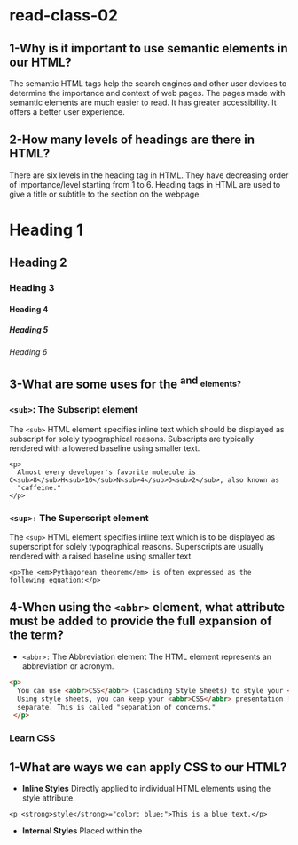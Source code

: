 # read-class-02
## 1-Why is it important to use semantic elements in our HTML?
The semantic HTML tags help the search engines and other user devices to determine the importance and context of web pages. The pages made with semantic elements are much easier to read. It has greater accessibility. It offers a better user experience.
## 2-How many levels of headings are there in HTML?
There are six levels in the heading tag in HTML. They have decreasing order of importance/level starting from 1 to 6. Heading tags in HTML are used to give a title or subtitle to the section on the webpage.
                                               
<h1>Heading 1</h1>                                 
<h2>Heading 2</h2>
<h3>Heading 3</h3>
<h4>Heading 4</h4>
<h5>Heading 5</h5>
<h6>Heading 6</h6>

## 3-What are some uses for the <sup> and <sub> elements?
### `<sub>`: The Subscript element
The `<sub>` HTML element specifies inline text which should be displayed as subscript for solely typographical reasons. Subscripts are typically rendered with a lowered baseline using smaller text.

```
<p>
  Almost every developer's favorite molecule is C<sub>8</sub>H<sub>10</sub>N<sub>4</sub>O<sub>2</sub>, also known as
  "caffeine."
</p>

```

### `<sup>:` The Superscript element
The `<sup>` HTML element specifies inline text which is to be displayed as superscript for solely typographical reasons. Superscripts are usually rendered with a raised baseline using smaller text.

```
<p>The <em>Pythagorean theorem</em> is often expressed as the following equation:</p>

```



## 4-When using the `<abbr>` element, what attribute must be added to provide the full expansion of the term?
- `<abbr>:` The Abbreviation element The <abbr> HTML element represents an abbreviation or acronym.

```html
<p>
  You can use <abbr>CSS</abbr> (Cascading Style Sheets) to style your <abbr>HTML</abbr> (HyperText Markup Language).
  Using style sheets, you can keep your <abbr>CSS</abbr> presentation layer and <abbr>HTML</abbr> content layer
  separate. This is called "separation of concerns."
 </p>
```

### Learn CSS
## 1-What are ways we can apply CSS to our HTML?
- **Inline Styles**
  Directly applied to individual HTML elements using the style attribute.
```
<p <strong>style</strong>="color: blue;">This is a blue text.</p>
```
 - **Internal Styles**
   Placed within the <style> tags in the <head> section of an HTML document.
  ```
 <head>
  <style>
    p {
      color: red;
    }
  </style>
</head>
<body>
  <p>This is a red text.</p>
</body>
```
- **External Styles**
CSS rules are placed in a separate .css file.
This file is then linked to the HTML document using the <link> tag.
```
<head>
  <link rel="stylesheet" href="styles.css">
</head>
```

## 2-Why should we avoid using inline styles?
The build-up of the inline CSS styles often translates into code duplication, making the project harder to maintain when the same style needs to be changed in several places. The same applies to the inline JavaScript snippets, as they cannot be reused across Screens or Web Blocks.

## 3-What is representing the selector?
In CSS, a selector is a pattern that matches specific elements in an HTML document. The selector determines which elements in the document will be styled by the CSS rules defined within that rule set. Here's a breakdown of what selectors represent.

- **Type (or Tag) Selector:** Matches elements based on their node name.

Example: p will select all <p> elements.
`p {
  color: blue;
}`

- **Class Selector:** Matches elements based on their class attribute.

Example: .highlight will select all elements with class="highlight".
`.highlight {
  background-color: yellow;
}`

- **ID Selector:** Matches a single element based on its id attribute.

Example: #header will select the element with id="header"
`#header {
  background-color: gray;
}`

- **Descendant Selector:** Matches elements that are descendants of a specified element.

Example: article p will select all <p> elements that are inside an <article> element.
`article p {
  font-size: 16px;
}`

- **Attribute Selector:** Matches elements based on their attributes and values.

Example: input[type="text"] will select all <input> elements with a type attribute value of "text".
`input[type="text"] {
  border: 1px solid black;
}`

- **Pseudo-class Selector:** Matches elements based on their state or position.

Example: a:hover will select anchor elements when they are being hovered over.
`a:hover {
  color: red;
}`

- **Grouping Selector:** Allows you to group multiple selectors together to apply the same styles.
  `h1, h2, h3 {
  font-family: Arial, sans-serif;

## 4-Which components are the CSS declarations?
A CSS declaration consists of two main components:

- **Property:** This is the aspect of the element you want to style, such as its color, font size, width, etc. It's the "what" of the declaration.

- **Value:** This specifies how you want to style the property. For example, if the property is color, the value could be red, #FF0000, rgb(255,0,0), etc. It's the "how" of the declaration.

The property and value are separated by a colon **(:)** and typically end with a semicolon **(;).**
`property: value;`

## 5-Which components are considered properties?
The components that are considered properties are:

 - **color**
- **padding**

  

### LEARN JS
## 1-What data type is a sequence of text enclosed in single quote marks?
A sequence of text enclosed in single quote marks (' ') is considered a string data type in JS.
## 2-List 4 types of JavaScript operators.

Here are four types of JavaScript operators:

- **Arithmetic Operators**: These are used to perform mathematical operations.
  - `+` (Addition)
  - `-` (Subtraction)
  - `*` (Multiplication)
  - `/` (Division)

- **Comparison Operators**: These are used to compare two values.
  - `==` (Equal to)
  - `!=` (Not equal to)
  - `>` (Greater than)
  - `<` (Less than)

- **Logical Operators**: These are used to determine the logic between variables or values.
  - `&&` (Logical AND)
  - `||` (Logical OR)
  - `!` (Logical NOT)

- **Assignment Operators**: These are used to assign values to variables.
  - `=` (Assign)
  - `+=` (Add and assign)
  - `-=` (Subtract and assign)
  - `*=` (Multiply and assign)

## 3-Describe a real world Problem you could solve with a Function.

**Problem**:
A retail store wants to calculate the total price of items after applying a discount. The store often has sales where they offer different percentage discounts on items, and they need a quick way to determine the final price after the discount.

**Solution with a JavaScript Function**:
We can create a function called `calculateDiscountedPrice` that takes in the original price of an item and the discount percentage, then returns the discounted price.

```javascript
function calculateDiscountedPrice(originalPrice, discountPercentage) {
    let discountAmount = originalPrice * (discountPercentage / 100);
    let discountedPrice = originalPrice - discountAmount;
    return discountedPrice;
}
```

### Making Decisions In Your Code – Conditionals.

## 1-An if statement checks a __ and if it evaluates to ___, then the code block will execute.

An if statement checks a `boolean value` and only executes a block of code if that value is `true`.

## 2-What is the use of an else if?

The `else if` statement in programming is used to introduce an additional condition to an `if` statement. It allows for multiple conditions to be checked in a sequential manner. Here's how it's used:

- The `if` statement checks its condition first.
- If the `if` condition is `false`, the program will then check the condition of the subsequent `else if` statement.
- If the `else if` condition is also `false`, the program can check another `else if` condition (if provided), and so on.
- If none of the conditions are `true`, an optional `else` block can be executed.

The primary use of `else if` is to handle multiple, distinct conditions in a clear and organized manner. It allows for more specific control flow in a program.

## 3-List 3 different types of comparison operators.

- **Equal to (`==`)**:
  - Compares two values for equality.
  - Returns `true` if the values are equal, even if they are of different data types (due to type coercion).
  - Example: `5 == "5"` would return `true`.

- **Strictly equal to (`===`)**:
  - Compares two values for equality, taking into account both value and data type.
  - Returns `true` only if the values and their data types are the same.
  - Example: `5 === "5"` would return `false`.

- **Not equal to (`!=`)**:
  - Compares two values for inequality.
  - Returns `true` if the values are not equal.
  - Example: `5 != 6` would return `true`.

There are other comparison operators as well, such as `>`, `<`, `>=`, `<=`, and `!==`, but the above three are among the most commonly used.

## 4-What is the difference between the logical operator `&&` and `||`?

The logical operators `&&` and `||` are used to combine multiple conditions in JavaScript (and many other programming languages). Here's the difference between the two:

- **Logical AND (`&&`)**:
  - Returns `true` if both operands are `true`.
  - If the first operand is `false`, it short-circuits and doesn't evaluate the second operand.
  - Example:
    ```javascript
    true && true   // Returns true
    true && false  // Returns false
    false && true  // Returns false (second operand is not evaluated)
    false && false // Returns false
    ```

- **Logical OR (`||`)**:
  - Returns `true` if at least one of the operands is `true`.
  - If the first operand is `true`, it short-circuits and doesn't evaluate the second operand.
  - Example:
    ```javascript
    true || true   // Returns true
    true || false  // Returns true
    false || true  // Returns true
    false || false // Returns false
    ```












